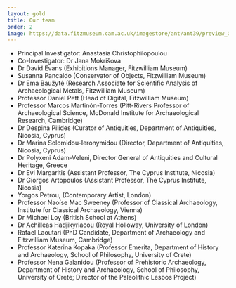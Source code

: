 ```yaml
---
layout: gold
title: Our team
order: 2
image: https://data.fitzmuseum.cam.ac.uk/imagestore/ant/ant39/preview_GR_19_1917_20_281_29.jpg
---
```

* Principal Investigator: Anastasia Christophilopoulou
* Co-Investigator: Dr Jana Mokrišova
* Dr David Evans (Exhibitions Manager, Fitzwilliam Museum)
* Susanna Pancaldo (Conservator of Objects, Fitzwilliam Museum)
* Dr Ema Baužytė (Research Associate for Scientific Analysis of Archaeological Metals, Fitzwilliam Museum)
* Professor Daniel Pett (Head of Digital, Fitzwilliam Museum)
* Professor Marcos Martinón-Torres (Pitt-Rivers Professor of Archaeological Science, McDonald Institute for Archaeological Research, Cambridge)
* Dr Despina Pilides (Curator of Antiquities, Department of Antiquities, Nicosia, Cyprus)
* Dr Marina Solomidou-Ieronymidou (Director, Department of Antiquities, Nicosia, Cyprus)
* Dr Polyxeni Adam-Veleni, Director General of Antiquities and Cultural Heritage, Greece
* Dr Evi Margaritis (Assistant Professor, The Cyprus Institute, Nicosia)
* Dr Giorgos Artopoulos (Assistant Professor, The Cyprus Institute, Nicosia)
* Yorgos Petrou, (Contemporary Artist, London) 
* Professor Naoíse Mac Sweeney (Professor of Classical Archaeology, Institute for Classical Archaeology, Vienna)
* Dr Michael Loy (British School at Athens)
* Dr Achilleas Hadjikyriacou (Royal Holloway, University of London)
* Rafael Laoutari (PhD Candidate, Department of Archaeology and Fitzwilliam Museum, Cambridge)
* Professor Katerina Kopaka (Professor Emerita, Department of History and Archaeology, School of Philosophy, University of Crete)
* Professor Nena Galanidou (Professor of Prehistoric Archaeology, Department of History and Archaeology, School of Philosophy, University of Crete; Director of the Paleolithic Lesbos Project)  
